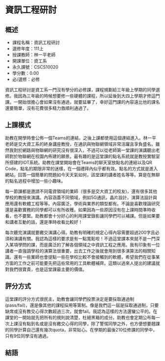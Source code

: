 # 資訊工程研討
## 概述
- 課程名稱：資訊工程研討
- 選修年度：111上
- 授課教師：林一平老師
- 開課單位：資工系   
- 永久課號：CSCS10020
- 學分數：0.00
- 必/選修：必修

資訊工程研討是資工系一門沒有學分的必修課，課程規劃給三年級上學期的同學選修。我因為三年級的時候想要修一些硬體的課程，所以延後到大四上學期才修這門課。一開始很擔心會如果沒有通過，就要延畢了，幸好這門課的內容遠比他的課名還要簡單，沒有花費很多精力救順利通過了。

## 上課模式

助教在開學時會公佈一個Teams的連結，之後上課都使用這個連結進入。林一平老師是交大資工系的終身講座教授，在通訊與物聯網領域非常活躍且享負盛名。雖然我對於網路與物聯網的研究沒有很深入，不過可以從老師第一堂課的演講聽出老師對於物聯網在校園內佈建的願景。最有趣的是這堂課的點名系統就是教授實驗室所搭建的IOT系統。助教在課堂開始會在Teams的聊天室放點名的連結以及QR Code，點名的期限非常的迷樣，在一個禮拜內似乎都有效。點名的方式就是進入網站，回答一個簡單的問題如今天天氣如何，該堂課的講者姓名等等。算是在無聊的點名過程中增加一些小趣味。

每一節課都是邀請不同電資領域的業師（很多是交大資工的校友)，還有很多其他學校的教授來演講。內容涵蓋不同領域，例如5G通訊，晶片設計，演算法設計與應用還有軟體工程等等。內容廣泛，學術與業界的類型都有。不論是喜歡理論研究還是喜歡實務的同學都可以有所收穫。如果因為一些原因沒有在上課時間準時收看，也不要緊。助教都會十分好心的利用課堂錄影讓同學們可以補課。但是如果要和講者互動的話，還是準時收看比較好！

每次聽完演講就要繳交演講心得。助教有明確的規定心得內容需要超過200字且必須和演講有關。我認為這樣的要求是有一點寬鬆啦！不過這堂課本來就不是一門深入某項學問的課，而是廣泛的了解各個領域之中資訊工程之應用。我有印象有一位講者一直強調學校的演算法很重要，出去工作之後就會用到很多演算法的相關知識。還有一些業師也會提點一些在學校比較不會接觸到的軟體，希望我們在從事某方面的工作之前可能要先把這些常用的工具軟體補齊。這類以過來人提出的建議就對我們很寶貴，也是這堂課最主要的價值。



## 評分方式
這堂課的評分方式很民主，助教會讓同學們投票決定是要採取通過制 (pass/fail)，還是像其他的課程採用等第制。像是我們這一屆是採取通過制，只要缺席或沒有教交心得次數超過三次，就會fail。我認為這樣的方法還蠻公平的。在課堂的一開始就先把所有的規則說清楚，杜絕黑箱的成分。助教也會定期公布每一次上課沒有點到名或是沒有繳交心得的同學，除了警惕同學之外，也方便想要翹課的同學計算自己還有幾次quota，非常貼心。在學期的最後210位修課的同學中，只有9位同學沒有通過。


## 結語



